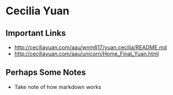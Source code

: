 # Cecilia Yuan

## Important Links

- http://ceciliayuan.com/aau/wnm617/yuan.cecilia/README.md
- http://ceciliayuan.com/aau/unicorn/Home_Final_Yuan.html


## Perhaps Some Notes

- Take note of how markdown works
